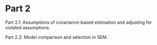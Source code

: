 # Part 2

Part 2.1: Assumptions of covariance-based estimation and adjusting for violated assumptions.

Part 2.2: Model comparison and selection in SEM.